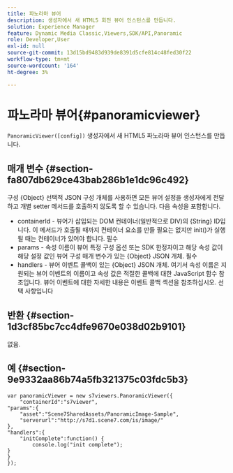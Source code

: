 ```yaml
---
title: 파노라마 뷰어
description: 생성자에서 새 HTML5 회전 뷰어 인스턴스를 만듭니다.
solution: Experience Manager
feature: Dynamic Media Classic,Viewers,SDK/API,Panoramic
role: Developer,User
exl-id: null
source-git-commit: 13d15bd9483d939de8391d5cfe814c48fed30f22
workflow-type: tm+mt
source-wordcount: '164'
ht-degree: 3%

---
```


# 파노라마 뷰어{#panoramicviewer}

`PanoramicViewer([config])`
생성자에서 새 HTML5 파노라마 뷰어 인스턴스를 만듭니다.

## 매개 변수 {#section-fa807db629ce43bab286b1e1dc96c492}

구성 {Object} 선택적 JSON 구성 개체를 사용하면 모든 뷰어 설정을 생성자에게 전달하고 개별 setter 메서드를 호출하지 않도록 할 수 있습니다. 다음 속성을 포함합니다.
* containerId - 뷰어가 삽입되는 DOM 컨테이너(일반적으로 DIV)의 {String} ID입니다. 이 메서드가 호출될 때까지 컨테이너 요소를 만들 필요는 없지만 init()가 실행될 때는 컨테이너가 있어야 합니다. 필수
* params - 속성 이름이 뷰어 특정 구성 옵션 또는 SDK 한정자이고 해당 속성 값이 해당 설정 값인 뷰어 구성 매개 변수가 있는 {Object} JSON 개체. 필수
* handlers - 뷰어 이벤트 콜백이 있는 {Object} JSON 개체. 여기서 속성 이름은 지원되는 뷰어 이벤트의 이름이고 속성 값은 적절한 콜백에 대한 JavaScript 함수 참조입니다. 뷰어 이벤트에 대한 자세한 내용은 이벤트 콜백 섹션을 참조하십시오. 선택 사항입니다


## 반환 {#section-1d3cf85bc7cc4dfe9670e038d02b9101}

없음.

## 예 {#section-9e9332aa86b74a5fb321375c03fdc5b3}

```
var panoramicViewer = new s7viewers.PanoramicViewer({
	"containerId":"s7viewer",
"params":{
	"asset":"Scene7SharedAssets/PanoramicImage-Sample",
	"serverurl":"http://s7d1.scene7.com/is/image/"
},
"handlers":{
	"initComplete":function() {
		console.log("init complete");
}
}
});
```
